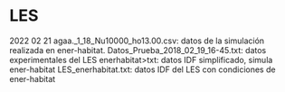 # LES

2022 02 21
agaa._1_18_Nu10000_ho13.00.csv: datos de la simulación realizada en ener-habitat.
Datos_Prueba_2018_02_19_16-45.txt: datos experimentales del LES
enerhabitat>txt: datos IDF simplificado, simula ener-habitat
LES_enerhabitat.txt: datos IDF del LES con condiciones de ener-habitat

